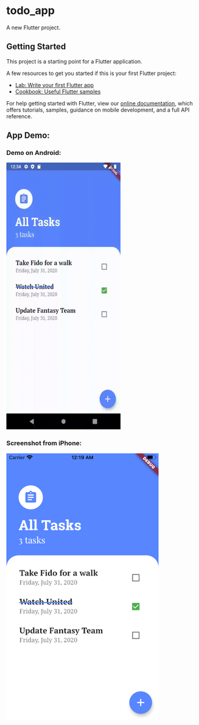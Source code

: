 # todo_app

A new Flutter project.

## Getting Started

This project is a starting point for a Flutter application.

A few resources to get you started if this is your first Flutter project:

- [Lab: Write your first Flutter app](https://flutter.dev/docs/get-started/codelab)
- [Cookbook: Useful Flutter samples](https://flutter.dev/docs/cookbook)

For help getting started with Flutter, view our
[online documentation](https://flutter.dev/docs), which offers tutorials,
samples, guidance on mobile development, and a full API reference.

## App Demo:

### Demo on Android:
<img src="/screenrecords/demoApp.gif" width="300" height="700"/>

### Screenshot from iPhone: 
<img src="/screenrecords/iphone.png" width="400" height="700"/>



